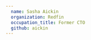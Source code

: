 ```yaml
---
  name: Sasha Aickin
  organization: Redfin
  occupation_title: Former CTO
  github: aickin
---
```

